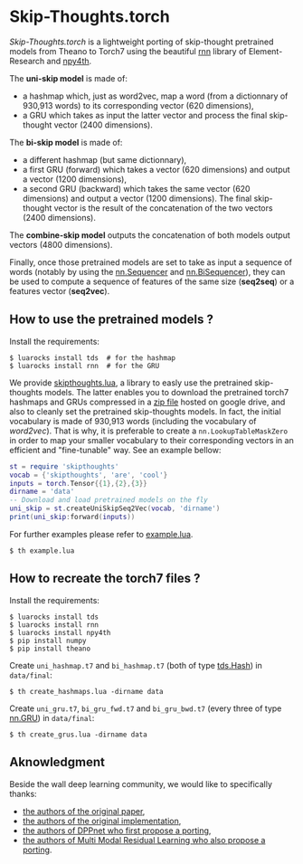 # Skip-Thoughts.torch

*Skip-Thoughts.torch* is a lightweight porting of skip-thought pretrained models from Theano to Torch7 using the beautiful [rnn](https://github.com/Element-Research/rnn) library of Element-Research and [npy4th](https://github.com/htwaijry/npy4th).

The **uni-skip model** is made of:
- a hashmap which, just as word2vec, map a word (from a dictionnary of 930,913 words) to its corresponding vector (620 dimensions),
- a GRU which takes as input the latter vector and process the final skip-thought vector (2400 dimensions).

The **bi-skip model** is made of:
- a different hashmap (but same dictionnary),
- a first GRU (forward) which takes a vector (620 dimensions) and output a vector (1200 dimensions),
- a second GRU (backward) which takes the same vector (620 dimensions) and output a vector (1200 dimensions).
The final skip-thought vector is the result of the concatenation of the two vectors (2400 dimensions).

The **combine-skip model** outputs the concatenation of both models output vectors (4800 dimensions).

Finally, once those pretrained models are set to take as input a sequence of words (notably by using the [nn.Sequencer](https://github.com/Element-Research/rnn#sequencer) and [nn.BiSequencer](https://github.com/Element-Research/rnn#bisequencer)), they can be used to compute a sequence of features of the same size (**seq2seq**) or a features vector (**seq2vec**).

## How to use the pretrained models ?

Install the requirements:
```
$ luarocks install tds  # for the hashmap
$ luarocks install rnn  # for the GRU
```

We provide [skipthoughts.lua](https://github.com/Cadene/skip-thoughts.torch/blob/master/skipthoughts.lua), a library to easly use the pretrained skip-thoughts models.
The latter enables you to download the pretrained torch7 hashmaps and GRUs compressed in a [zip file]() hosted on google drive, and also to cleanly set the pretrained skip-thoughts models. In fact, the initial vocabulary is made of 930,913 words (including the vocabulary of *word2vec*). That is why, it is preferable to create a `nn.LookupTableMaskZero` in order to map your smaller vocabulary to their corresponding vectors in an efficient and "fine-tunable" way. See an example bellow:

```lua
st = require 'skipthoughts'
vocab = {'skipthoughts', 'are', 'cool'}
inputs = torch.Tensor{{1},{2},{3}}
dirname = 'data'
-- Download and load pretrained models on the fly
uni_skip = st.createUniSkipSeq2Vec(vocab, 'dirname')
print(uni_skip:forward(inputs))
```

For further examples please refer to [example.lua](https://github.com/Cadene/skip-thoughts.torch/blob/master/example.lua).
```
$ th example.lua
```

## How to recreate the torch7 files ?

Install the requirements:
```
$ luarocks install tds
$ luarocks install rnn
$ luarocks install npy4th
$ pip install numpy
$ pip install theano
```

Create `uni_hashmap.t7` and `bi_hashmap.t7` (both of type [tds.Hash](https://github.com/torch/tds#d--tdshashtbl)) in `data/final`:
```
$ th create_hashmaps.lua -dirname data
```

Create `uni_gru.t7`, `bi_gru_fwd.t7` and `bi_gru_bwd.t7` (every three of type [nn.GRU](https://github.com/Element-Research/rnn#gru)) in `data/final`:
```
$ th create_grus.lua -dirname data
```

## Aknowledgment

Beside the wall deep learning community, we would like to specifically thanks:
- [the authors of the original paper](https://arxiv.org/abs/1506.06726),
- [the authors of the original implementation](https://github.com/ryankiros/skip-thoughts),
- [the authors of DPPnet who first propose a porting](https://github.com/HyeonwooNoh/DPPnet),
- [the authors of Multi Modal Residual Learning who also propose a porting](https://github.com/jnhwkim/nips-mrn-vqa).
